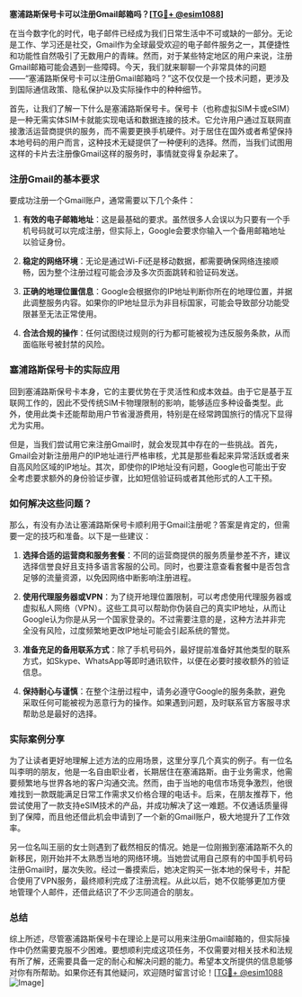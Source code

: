 **塞浦路斯保号卡可以注册Gmail邮箱吗？[[TG💪+ @esim1088](https://t.me/s/esim1088)]**

在当今数字化的时代，电子邮件已经成为我们日常生活中不可或缺的一部分。无论是工作、学习还是社交，Gmail作为全球最受欢迎的电子邮件服务之一，其便捷性和功能性自然吸引了无数用户的青睐。然而，对于某些特定地区的用户来说，注册Gmail邮箱可能会遇到一些障碍。今天，我们就来聊聊一个非常具体的问题——“塞浦路斯保号卡可以注册Gmail邮箱吗？”这不仅仅是一个技术问题，更涉及到国际通信政策、隐私保护以及实际操作中的种种细节。

首先，让我们了解一下什么是塞浦路斯保号卡。保号卡（也称虚拟SIM卡或eSIM）是一种无需实体SIM卡就能实现电话和数据连接的技术。它允许用户通过互联网直接激活运营商提供的服务，而不需要更换手机硬件。对于居住在国外或者希望保持本地号码的用户而言，这种技术无疑提供了一种便利的选择。然而，当我们试图用这样的卡片去注册像Gmail这样的服务时，事情就变得复杂起来了。

### 注册Gmail的基本要求

要成功注册一个Gmail账户，通常需要以下几个条件：

1. **有效的电子邮箱地址**：这是最基础的要求。虽然很多人会误以为只要有一个手机号码就可以完成注册，但实际上，Google会要求你输入一个备用邮箱地址以验证身份。
   
2. **稳定的网络环境**：无论是通过Wi-Fi还是移动数据，都需要确保网络连接顺畅，因为整个注册过程可能会涉及多次页面跳转和验证码发送。

3. **正确的地理位置信息**：Google会根据你的IP地址判断你所在的地理位置，并据此调整服务内容。如果你的IP地址显示为非目标国家，可能会导致部分功能受限甚至无法正常使用。

4. **合法合规的操作**：任何试图绕过规则的行为都可能被视为违反服务条款，从而面临账号被封禁的风险。

### 塞浦路斯保号卡的实际应用

回到塞浦路斯保号卡本身，它的主要优势在于灵活性和成本效益。由于它是基于互联网工作的，因此不受传统SIM卡物理限制的影响，能够适应多种设备类型。此外，使用此类卡还能帮助用户节省漫游费用，特别是在经常跨国旅行的情况下显得尤为实用。

但是，当我们尝试用它来注册Gmail时，就会发现其中存在的一些挑战。首先，Gmail会对新注册用户的IP地址进行严格审核，尤其是那些看起来异常活跃或者来自高风险区域的IP地址。其次，即使你的IP地址没有问题，Google也可能出于安全考虑要求额外的身份验证步骤，比如短信验证码或者其他形式的人工干预。

### 如何解决这些问题？

那么，有没有办法让塞浦路斯保号卡顺利用于Gmail注册呢？答案是肯定的，但需要一定的技巧和准备。以下是一些建议：

1. **选择合适的运营商和服务套餐**：不同的运营商提供的服务质量参差不齐，建议选择信誉良好且支持多语言客服的公司。同时，也要注意查看套餐中是否包含足够的流量资源，以免因网络中断影响注册进程。

2. **使用代理服务器或VPN**：为了绕开地理位置限制，可以考虑使用代理服务器或虚拟私人网络（VPN）。这些工具可以帮助你伪装自己的真实IP地址，从而让Google认为你是从另一个国家登录的。不过需要注意的是，这种方法并非完全没有风险，过度频繁地更改IP地址可能会引起系统的警觉。

3. **准备充足的备用联系方式**：除了手机号码外，最好提前准备好其他类型的联系方式，如Skype、WhatsApp等即时通讯软件，以便在必要时接收额外的验证信息。

4. **保持耐心与谨慎**：在整个注册过程中，请务必遵守Google的服务条款，避免采取任何可能被视为恶意行为的操作。如果遇到问题，及时联系官方客服寻求帮助总是最好的选择。

### 实际案例分享

为了让读者更好地理解上述方法的应用场景，这里分享几个真实的例子。有一位名叫李明的朋友，他是一名自由职业者，长期居住在塞浦路斯。由于业务需求，他需要频繁地与世界各地的客户沟通交流。然而，由于当地的电信市场竞争激烈，他很难找到一款既能满足日常工作需求又价格合理的电话卡。后来，在朋友推荐下，他尝试使用了一款支持eSIM技术的产品，并成功解决了这一难题。不仅通话质量得到了保障，而且他还借此机会申请到了一个新的Gmail账户，极大地提升了工作效率。

另一位名叫王丽的女士则遇到了截然相反的情况。她是一位刚搬到塞浦路斯不久的新移民，刚开始并不太熟悉当地的网络环境。当她尝试用自己原有的中国手机号码注册Gmail时，屡次失败。经过一番摸索后，她决定购买一张本地的保号卡，并配合使用了VPN服务，最终顺利完成了注册流程。从此以后，她不仅能够更加方便地管理个人邮件，还借此结识了不少志同道合的朋友。

### 总结

综上所述，尽管塞浦路斯保号卡在理论上是可以用来注册Gmail邮箱的，但实际操作中仍然需要克服不少困难。要想顺利完成这项任务，不仅需要对相关技术和法规有所了解，还需要具备一定的耐心和解决问题的能力。希望本文所提供的信息能够对你有所帮助。如果你还有其他疑问，欢迎随时留言讨论！[[TG💪+ @esim1088](https://t.me/s/esim1088) ![Image](https://i.postimg.cc/4NQfJmqS/Snipaste-2025-05-13-00-14-12.png)]